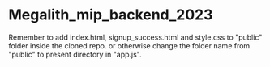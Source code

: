 # Megalith_mip_backend_2023

Remember to add index.html, signup_success.html and style.css to "public" folder inside the cloned repo. or otherwise change the folder name from "public" to present directory in "app.js".
